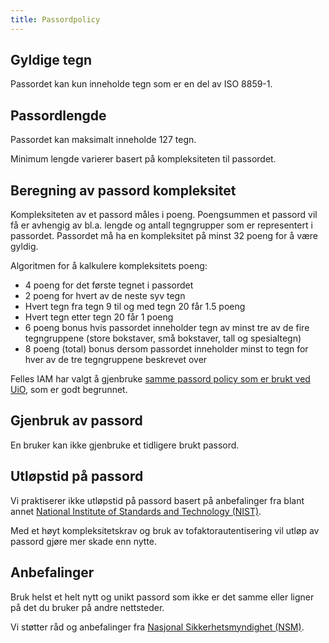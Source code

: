 ```yaml
---
title: Passordpolicy
---
```




## Gyldige tegn

Passordet kan kun inneholde tegn som er en del av ISO 8859-1.


## Passordlengde

Passordet kan maksimalt inneholde 127 tegn.

Minimum lengde varierer basert på kompleksiteten til passordet.

## Beregning av passord kompleksitet

Kompleksiteten av et passord måles i poeng. Poengsummen et passord vil få er avhengig av bl.a. lengde og antall tegngrupper som er representert i passordet.
Passordet må ha en kompleksitet på minst 32 poeng for å være gyldig.


Algoritmen for å kalkulere kompleksitets poeng:
* 4 poeng for det første tegnet i passordet
* 2 poeng for hvert av de neste syv tegn
* Hvert tegn fra tegn 9 til og med tegn 20 får 1.5 poeng
* Hvert tegn etter tegn 20 får 1 poeng
* 6 poeng bonus hvis passordet inneholder tegn av minst tre av de fire tegngruppene (store bokstaver, små bokstaver, tall og spesialtegn)
* 8 poeng (total) bonus dersom passordet inneholder minst to tegn for hver av de tre tegngruppene beskrevet over


Felles IAM har valgt å gjenbruke [samme passord policy som er brukt ved UiO](https://www.uio.no/tjenester/it/brukernavn-passord/passordtjenester/hjelp/kompleksitet.html), som er godt begrunnet.

## Gjenbruk av passord

En bruker kan ikke gjenbruke et tidligere brukt passord.

## Utløpstid på passord

Vi praktiserer ikke utløpstid på passord basert på anbefalinger fra blant annet [National Institute of Standards and Technology (NIST)](https://pages.nist.gov/800-63-FAQ/#q-b05).

Med et høyt kompleksitetskrav og bruk av tofaktorautentisering vil utløp av passord gjøre mer skade enn nytte.

## Anbefalinger
Bruk helst et helt nytt og unikt passord som ikke er det samme eller ligner på det du bruker på andre nettsteder.

Vi støtter råd og anbefalinger fra [Nasjonal Sikkerhetsmyndighet (NSM)](https://nsm.no/fagomrader/digital-sikkerhet/rad-og-anbefalinger-innenfor-digital-sikkerhet/rad-og-anbefalinger-om-passord).
